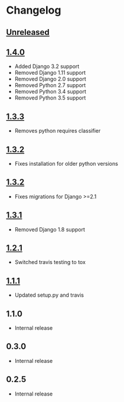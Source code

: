 # Changelog

## [Unreleased]

## [1.4.0]

- Added Django 3.2 support
- Removed Django 1.11 support
- Removed Django 2.0 support
- Removed Python 2.7 support
- Removed Python 3.4 support
- Removed Python 3.5 support

## [1.3.3]

- Removes python requires classifier

## [1.3.2]

- Fixes installation for older python versions

## [1.3.2]

- Fixes migrations for Django >=2.1

## [1.3.1]

- Removed Django 1.8 support

## [1.2.1]

- Switched travis testing to tox

## [1.1.1]

- Updated setup.py and travis 

## 1.1.0

- Internal release

## 0.3.0

- Internal release

## 0.2.5

- Internal release

[Unreleased]: https://github.com/anexia-it/django-rest-multitokenauth/compare/1.4.0...HEAD
[1.4.0]: https://pypi.org/project/django-rest-multitokenauth/1.4.0/
[1.3.3]: https://pypi.org/project/django-rest-multitokenauth/1.3.3/
[1.3.2]: https://pypi.org/project/django-rest-multitokenauth/1.3.2/
[1.3.1]: https://pypi.org/project/django-rest-multitokenauth/1.3.1/
[1.2.1]: https://pypi.org/project/django-rest-multitokenauth/1.2.1/
[1.1.1]: https://pypi.org/project/django-rest-multitokenauth/1.1.1/
